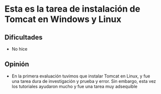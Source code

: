 # Esta es la tarea de instalación de Tomcat en Windows y Linux
## Dificultades
- No hice
## Opinión
- En la primera evaluación tuvimos que instalar Tomcat en Linux, y fue una tarea dura de investigación y prueba y error. Sin embargo, esta vez los tutoriales ayudaron mucho y fue una tarea muy adsequible
